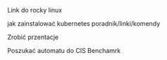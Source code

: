 Link do rocky linux

jak zainstalować kubernetes poradnik/linki/komendy

Zrobić przentacje 

Poszukać automatu do CIS Benchamrk
